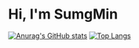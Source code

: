 # Hi, I'm SumgMin

[![Anurag's GitHub stats](https://github-readme-stats.vercel.app/api?username=kimsungmin2)](https://github.com/anuraghazra/github-readme-stats)
[![Top Langs](https://github-readme-stats.vercel.app/api/top-langs/?username=kimsungmin2)](https://github.com/anuraghazra/github-readme-stats)
